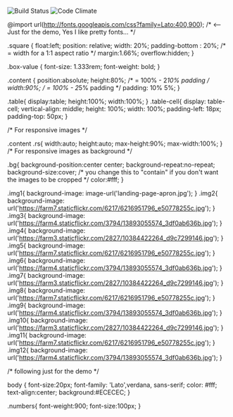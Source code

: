 ![Build Status](https://codeship.com/projects/83a808e0-0f28-0135-07fc-6e1e0c265962/status?branch=master)
![Code Climate](https://codeclimate.com/github/taylordorin/recipe-box.png)



@import url(http://fonts.googleapis.com/css?family=Lato:400,900);  /* <-- Just for the demo, Yes I like pretty fonts... */

.square {
  float:left;
  position: relative;
  width: 20%;
  padding-bottom : 20%; /* = width for a 1:1 aspect ratio */
  margin:1.66%;
  overflow:hidden;
}

.box-value {
  font-size: 1.333rem;
  font-weight: bold;
}

.content {
    position:absolute;
    height:80%; /* = 100% - 2*10% padding */
    width:90%; /* = 100% - 2*5% padding */
    padding: 10% 5%;
}

.table{
    display:table;
    height:100%;
    width:100%;
}
.table-cell{
  display: table-cell;
  vertical-align: middle;
  height: 100%;
  width: 100%;
  padding-left: 18px;
  padding-top: 50px;
}

/*  For responsive images */

.content .rs{
  width:auto;
  height:auto;
  max-height:90%;
  max-width:100%;
}
/*  For responsive images as background */

.bg{
  background-position:center center;
  background-repeat:no-repeat;
  background-size:cover; /* you change this to "contain" if you don't want the images to be cropped */
  color:#fff;
}

.img1{
  background-image: image-url('landing-page-apron.jpg');
}
.img2{
  background-image: url('https://farm7.staticflickr.com/6217/6216951796_e50778255c.jpg');
}
.img3{
  background-image: url('https://farm4.staticflickr.com/3794/13893055574_3df0ab636b.jpg');
}
.img4{
  background-image: url('https://farm3.staticflickr.com/2827/10384422264_d9c7299146.jpg');
}
.img5{
  background-image: url('https://farm7.staticflickr.com/6217/6216951796_e50778255c.jpg');
}
.img6{
  background-image: url('https://farm4.staticflickr.com/3794/13893055574_3df0ab636b.jpg');
}
.img7{
  background-image: url('https://farm3.staticflickr.com/2827/10384422264_d9c7299146.jpg');
}
.img8{
  background-image: url('https://farm7.staticflickr.com/6217/6216951796_e50778255c.jpg');
}
.img9{
  background-image: url('https://farm4.staticflickr.com/3794/13893055574_3df0ab636b.jpg');
}
.img10{
  background-image: url('https://farm3.staticflickr.com/2827/10384422264_d9c7299146.jpg');
}
.img11{
  background-image: url('https://farm7.staticflickr.com/6217/6216951796_e50778255c.jpg');
}
.img12{
  background-image: url('https://farm4.staticflickr.com/3794/13893055574_3df0ab636b.jpg');
}

/*  following just for the demo */


body {
  font-size:20px;
  font-family: 'Lato',verdana, sans-serif;
  color: #fff;
  text-align:center;
  background:#ECECEC;
}

.numbers{
  font-weight:900;
  font-size:100px;
}
